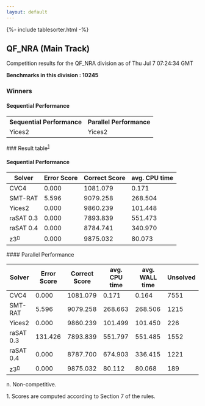 ```yaml
---
layout: default
---
```

{%- include tablesorter.html -%}

##  QF_NRA (Main Track)

Competition results for the QF_NRA division as of Thu Jul 7 07:24:34 GMT

**Benchmarks in this division : 10245** 

### Winners
#### Sequential Performance
<table>
<tr>
<th class="center">Sequential Performance</th>
<th class="center">Parallel Performance</th>
</tr>
<tr class="center">
<td>Yices2</td>
<td>Yices2</td>
</tr>
</table>
### Result table<sup><a href="#fn1">1</a></sup>
 




#### Sequential Performance
<table id="sequential" class="result sorted">
<thead>
<tr>
<th class="center">Solver</th>
<th class="center">Error Score</th>
<th class="center">Correct Score</th>
<th class="center">avg. CPU time </th>
</tr>
</thead>
<tr>
<td>CVC4</td>
<td class="right">0.000</td>
<td class="right">1081.079</td>
<td class="right">0.171</td>
</tr>
<tr>
<td>SMT-RAT</td>
<td class="right">5.596</td>
<td class="right">9079.258</td>
<td class="right">268.504</td>
</tr>
<tr>
<td>Yices2</td>
<td class="right">0.000</td>
<td class="right">9860.239</td>
<td class="right">101.448</td>
</tr>
<tr>
<td>raSAT 0.3</td>
<td class="right">0.000</td>
<td class="right">7893.839</td>
<td class="right">551.473</td>
</tr>
<tr>
<td>raSAT 0.4</td>
<td class="right">0.000</td>
<td class="right">8784.741</td>
<td class="right">340.970</td>
</tr>
<tr>
<td>z3<SUP><a href="#fn">n</a></SUP>
</td>
<td class="right">0.000</td>
<td class="right">9875.032</td>
<td class="right">80.073</td>
</tr>

</table>
#### Parallel Performance
<table id="parallel" class="result sorted">
<thead>
<tr>
<th class="center">Solver</th><th class="center">Error Score</th>
<th class="center">Correct Score</th>
<th class="center">avg. CPU time </th>
<th class="center">avg. WALL time </th>

<th class="center">Unsolved</th>
</tr>
</thead>
<tr>
<td>CVC4</td>
<td class="right">0.000</td>
<td class="right">1081.079</td>
<td class="right">0.171</td>
<td class="right">0.164</td>
<td class="right">7551</td>
</tr>
<tr>
<td>SMT-RAT</td>
<td class="right">5.596</td>
<td class="right">9079.258</td>
<td class="right">268.663</td>
<td class="right">268.506</td>
<td class="right">1215</td>
</tr>
<tr>
<td>Yices2</td>
<td class="right">0.000</td>
<td class="right">9860.239</td>
<td class="right">101.499</td>
<td class="right">101.450</td>
<td class="right">226</td>
</tr>
<tr>
<td>raSAT 0.3</td>
<td class="right">131.426</td>
<td class="right">7893.839</td>
<td class="right">551.797</td>
<td class="right">551.485</td>
<td class="right">1552</td>
</tr>
<tr>
<td>raSAT 0.4</td>
<td class="right">0.000</td>
<td class="right">8787.700</td>
<td class="right">674.903</td>
<td class="right">336.415</td>
<td class="right">1221</td>
</tr>
<tr>
<td>z3<SUP><a href="#fn">n</a></SUP>
</td>
<td class="right">0.000</td>
<td class="right">9875.032</td>
<td class="right">80.112</td>
<td class="right">80.068</td>
<td class="right">189</td>
</tr>
</table>
<span id="fn"> n. Non-competitive.</span>

<span id="fn1"> 1. Scores are computed according to Section 7 of the rules.</span>


